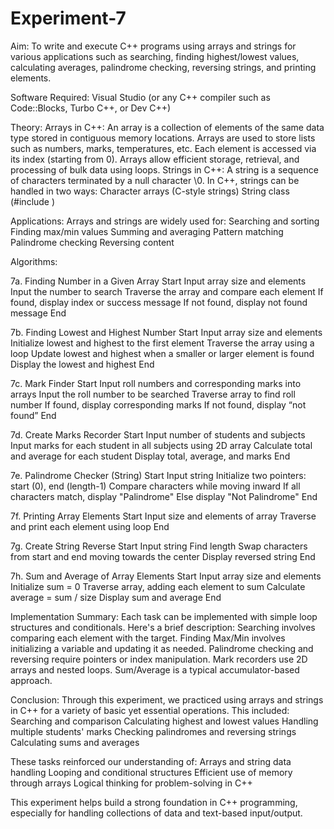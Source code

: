 # Experiment-7

Aim: To write and execute C++ programs using arrays and strings for various applications such as searching, finding highest/lowest values, calculating averages, palindrome checking, reversing strings, and printing elements.

Software Required: Visual Studio (or any C++ compiler such as Code::Blocks, Turbo C++, or Dev C++)

Theory: 
Arrays in C++: An array is a collection of elements of the same data type stored in contiguous memory locations. Arrays are used to store lists such as numbers, marks, temperatures, etc. Each element is accessed via its index (starting from 0). Arrays allow efficient storage, retrieval, and processing of bulk data using loops.
Strings in C++: A string is a sequence of characters terminated by a null character \0. In C++, strings can be handled in two ways:
Character arrays (C-style strings)
String class (#include <string>)

Applications:
Arrays and strings are widely used for:
Searching and sorting
Finding max/min values
Summing and averaging
Pattern matching
Palindrome checking
Reversing content

Algorithms:

7a. Finding Number in a Given Array
Start
Input array size and elements
Input the number to search
Traverse the array and compare each element
If found, display index or success message
If not found, display not found message
End

7b. Finding Lowest and Highest Number
Start
Input array size and elements
Initialize lowest and highest to the first element
Traverse the array using a loop
Update lowest and highest when a smaller or larger element is found
Display the lowest and highest
End

7c. Mark Finder
Start
Input roll numbers and corresponding marks into arrays
Input the roll number to be searched
Traverse array to find roll number
If found, display corresponding marks
If not found, display “not found”
End

7d. Create Marks Recorder
Start
Input number of students and subjects
Input marks for each student in all subjects using 2D array
Calculate total and average for each student
Display total, average, and marks
End

7e. Palindrome Checker (String)
Start
Input string
Initialize two pointers: start (0), end (length-1)
Compare characters while moving inward
If all characters match, display "Palindrome"
Else display "Not Palindrome"
End

7f. Printing Array Elements
Start
Input size and elements of array
Traverse and print each element using loop
End

7g. Create String Reverse
Start
Input string
Find length
Swap characters from start and end moving towards the center
Display reversed string
End

7h. Sum and Average of Array Elements
Start
Input array size and elements
Initialize sum = 0
Traverse array, adding each element to sum
Calculate average = sum / size
Display sum and average
End

Implementation Summary: Each task can be implemented with simple loop structures and conditionals. Here's a brief description:
Searching involves comparing each element with the target.
Finding Max/Min involves initializing a variable and updating it as needed.
Palindrome checking and reversing require pointers or index manipulation.
Mark recorders use 2D arrays and nested loops.
Sum/Average is a typical accumulator-based approach.

Conclusion: Through this experiment, we practiced using arrays and strings in C++ for a variety of basic yet essential operations. 
This included:
Searching and comparison
Calculating highest and lowest values
Handling multiple students' marks
Checking palindromes and reversing strings
Calculating sums and averages

These tasks reinforced our understanding of:
Arrays and string data handling
Looping and conditional structures
Efficient use of memory through arrays
Logical thinking for problem-solving in C++

This experiment helps build a strong foundation in C++ programming, especially for handling collections of data and text-based input/output.
